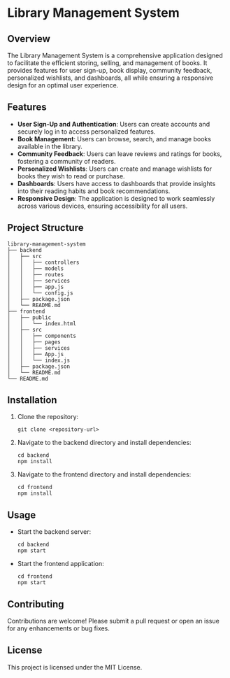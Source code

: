 # Library Management System

## Overview
The Library Management System is a comprehensive application designed to facilitate the efficient storing, selling, and management of books. It provides features for user sign-up, book display, community feedback, personalized wishlists, and dashboards, all while ensuring a responsive design for an optimal user experience.

## Features
- **User Sign-Up and Authentication**: Users can create accounts and securely log in to access personalized features.
- **Book Management**: Users can browse, search, and manage books available in the library.
- **Community Feedback**: Users can leave reviews and ratings for books, fostering a community of readers.
- **Personalized Wishlists**: Users can create and manage wishlists for books they wish to read or purchase.
- **Dashboards**: Users have access to dashboards that provide insights into their reading habits and book recommendations.
- **Responsive Design**: The application is designed to work seamlessly across various devices, ensuring accessibility for all users.

## Project Structure
```
library-management-system
├── backend
│   ├── src
│   │   ├── controllers
│   │   ├── models
│   │   ├── routes
│   │   ├── services
│   │   ├── app.js
│   │   └── config.js
│   ├── package.json
│   └── README.md
├── frontend
│   ├── public
│   │   └── index.html
│   ├── src
│   │   ├── components
│   │   ├── pages
│   │   ├── services
│   │   ├── App.js
│   │   └── index.js
│   ├── package.json
│   └── README.md
└── README.md
```

## Installation
1. Clone the repository:
   ```
   git clone <repository-url>
   ```
2. Navigate to the backend directory and install dependencies:
   ```
   cd backend
   npm install
   ```
3. Navigate to the frontend directory and install dependencies:
   ```
   cd frontend
   npm install
   ```

## Usage
- Start the backend server:
  ```
  cd backend
  npm start
  ```
- Start the frontend application:
  ```
  cd frontend
  npm start
  ```

## Contributing
Contributions are welcome! Please submit a pull request or open an issue for any enhancements or bug fixes.

## License
This project is licensed under the MIT License.